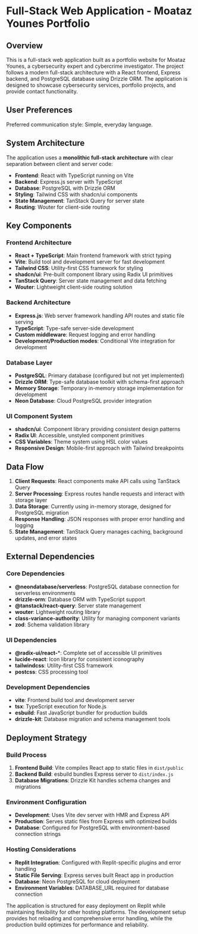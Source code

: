 # Full-Stack Web Application - Moataz Younes Portfolio

## Overview

This is a full-stack web application built as a portfolio website for Moataz Younes, a cybersecurity expert and cybercrime investigator. The project follows a modern full-stack architecture with a React frontend, Express backend, and PostgreSQL database using Drizzle ORM. The application is designed to showcase cybersecurity services, portfolio projects, and provide contact functionality.

## User Preferences

Preferred communication style: Simple, everyday language.

## System Architecture

The application uses a **monolithic full-stack architecture** with clear separation between client and server code:

- **Frontend**: React with TypeScript running on Vite
- **Backend**: Express.js server with TypeScript
- **Database**: PostgreSQL with Drizzle ORM
- **Styling**: Tailwind CSS with shadcn/ui components
- **State Management**: TanStack Query for server state
- **Routing**: Wouter for client-side routing

## Key Components

### Frontend Architecture
- **React + TypeScript**: Main frontend framework with strict typing
- **Vite**: Build tool and development server for fast development
- **Tailwind CSS**: Utility-first CSS framework for styling
- **shadcn/ui**: Pre-built component library using Radix UI primitives
- **TanStack Query**: Server state management and data fetching
- **Wouter**: Lightweight client-side routing solution

### Backend Architecture
- **Express.js**: Web server framework handling API routes and static file serving
- **TypeScript**: Type-safe server-side development
- **Custom middleware**: Request logging and error handling
- **Development/Production modes**: Conditional Vite integration for development

### Database Layer
- **PostgreSQL**: Primary database (configured but not yet implemented)
- **Drizzle ORM**: Type-safe database toolkit with schema-first approach
- **Memory Storage**: Temporary in-memory storage implementation for development
- **Neon Database**: Cloud PostgreSQL provider integration

### UI Component System
- **shadcn/ui**: Component library providing consistent design patterns
- **Radix UI**: Accessible, unstyled component primitives
- **CSS Variables**: Theme system using HSL color values
- **Responsive Design**: Mobile-first approach with Tailwind breakpoints

## Data Flow

1. **Client Requests**: React components make API calls using TanStack Query
2. **Server Processing**: Express routes handle requests and interact with storage layer
3. **Data Storage**: Currently using in-memory storage, designed for PostgreSQL migration
4. **Response Handling**: JSON responses with proper error handling and logging
5. **State Management**: TanStack Query manages caching, background updates, and error states

## External Dependencies

### Core Dependencies
- **@neondatabase/serverless**: PostgreSQL database connection for serverless environments
- **drizzle-orm**: Database ORM with TypeScript support
- **@tanstack/react-query**: Server state management
- **wouter**: Lightweight routing library
- **class-variance-authority**: Utility for managing component variants
- **zod**: Schema validation library

### UI Dependencies
- **@radix-ui/react-***: Complete set of accessible UI primitives
- **lucide-react**: Icon library for consistent iconography
- **tailwindcss**: Utility-first CSS framework
- **postcss**: CSS processing tool

### Development Dependencies
- **vite**: Frontend build tool and development server
- **tsx**: TypeScript execution for Node.js
- **esbuild**: Fast JavaScript bundler for production builds
- **drizzle-kit**: Database migration and schema management tools

## Deployment Strategy

### Build Process
1. **Frontend Build**: Vite compiles React app to static files in `dist/public`
2. **Backend Build**: esbuild bundles Express server to `dist/index.js`
3. **Database Migrations**: Drizzle Kit handles schema changes and migrations

### Environment Configuration
- **Development**: Uses Vite dev server with HMR and Express API
- **Production**: Serves static files from Express with optimized builds
- **Database**: Configured for PostgreSQL with environment-based connection strings

### Hosting Considerations
- **Replit Integration**: Configured with Replit-specific plugins and error handling
- **Static File Serving**: Express serves built React app in production
- **Database**: Neon PostgreSQL for cloud deployment
- **Environment Variables**: DATABASE_URL required for database connection

The application is structured for easy deployment on Replit while maintaining flexibility for other hosting platforms. The development setup provides hot reloading and comprehensive error handling, while the production build optimizes for performance and reliability.
